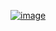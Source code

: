 [![image](https://github.com/user-attachments/assets/270becce-271b-46b2-89b5-eea79562d8b5)](https://www.acmicpc.net/problem/5567)
